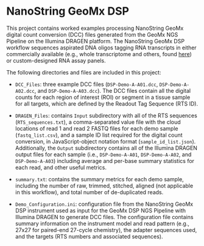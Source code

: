 # NanoString GeoMx DSP

This project contains worked examples processing NanoString GeoMx digital count conversion (DCC) files generated from the GeoMx NGS Pipeline on the Illumina DRAGEN platform.  The NanoString GeoMx DSP workflow sequences aspirated DNA oligos tagging RNA transcripts in either commercially available (e.g., whole transcriptome and others, found [here](https://www.nanostring.com/products/geomx-digital-spatial-profiler/geomx-rna-assays/)) or custom-designed RNA assay panels.  

The following directories and files are included in this project:

* `DCC_Files`: three example DCC files (`DSP-Demo-A-A01.dcc`, `DSP-Demo-A-A02.dcc`, and `DSP-Demo-A-A03.dcc`).  The DCC files contain all the digital counts for each region of interest (ROI) or segment in a tissue sample for all targets, which are defined by the Readout Tag Sequence (RTS ID).  

* `DRAGEN_Files`: contains `Input` subdirectory with all of the RTS sequences (`RTS_sequences.txt`), a comma-separated value file with the cloud locations of read 1 and read 2 FASTQ files for each demo sample (`fastq_list.csv`), and a sample ID list required for the digital count conversion, in JavaScript-object notation format (`sample_id_list.json`).  Additionally, the `Output` subdirectory contains all of the Illumina DRAGEN output files for each sample (i.e., `DSP-Demo-A-A01`, `DSP-Demo-A-A02`, and `DSP-Demo-A-A03`) including average and per-base summary statistics for each read, and other useful metrics.

* `summary.txt`: contains the summary metrics for each demo sample, including the number of raw, trimmed, stitched, aligned (not applicable in this workflow), and total number of de-duplicated reads.

* `Demo_Configuration.ini`: configuration file from the NanoString GeoMx DSP instrument used as input for the GeoMx DSP NGS Pipeline with Illumina DRAGEN to generate DCC files.  The configuration file contains summary information on the instrument model and read pattern (e.g., 27x27 for paired-end 27-cycle chemistry), the adapter sequences used, and the targets (RTS numbers and associated sequences).

